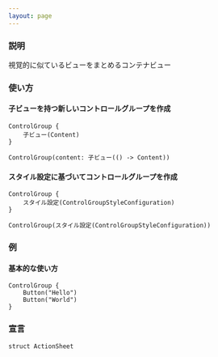 ```yaml
---
layout: page
---
```


### 説明

視覚的に似ているビューをまとめるコンテナビュー

### 使い方

#### 子ビューを持つ新しいコントロールグループを作成

    ControlGroup {
        子ビュー(Content)
    }

    ControlGroup(content: 子ビュー(() -> Content))

#### スタイル設定に基づいてコントロールグループを作成

    ControlGroup {
        スタイル設定(ControlGroupStyleConfiguration)
    }

    ControlGroup(スタイル設定(ControlGroupStyleConfiguration))

### 例

#### 基本的な使い方

    ControlGroup {
        Button("Hello")
        Button("World")
    }

### 宣言

    struct ActionSheet
